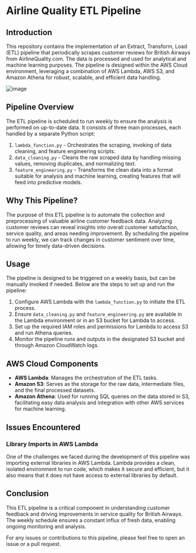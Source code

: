 # Airline Quality ETL Pipeline

## Introduction

This repository contains the implementation of an Extract, Transform, Load (ETL) pipeline that periodically scrapes customer reviews for British Airways from AirlineQuality.com. The data is processed and used for analytical and machine learning purposes. The pipeline is designed within the AWS Cloud environment, leveraging a combination of AWS Lambda, AWS S3, and Amazon Athena for robust, scalable, and efficient data handling.

![image](https://github.com/MarkPhamm/British-Airway/assets/88282475/cb0d9a6d-5c10-4754-b88a-5ace9474cb09)


## Pipeline Overview

The ETL pipeline is scheduled to run weekly to ensure the analysis is performed on up-to-date data. It consists of three main processes, each handled by a separate Python script:

1. `lambda_function.py` - Orchestrates the scraping, invoking of data cleaning, and feature engineering scripts.
2. `data_cleaning.py` - Cleans the raw scraped data by handling missing values, removing duplicates, and normalizing text.
3. `feature_engineering.py` - Transforms the clean data into a format suitable for analysis and machine learning, creating features that will feed into predictive models.

## Why This Pipeline?

The purpose of this ETL pipeline is to automate the collection and preprocessing of valuable airline customer feedback data. Analyzing customer reviews can reveal insights into overall customer satisfaction, service quality, and areas needing improvement. By scheduling the pipeline to run weekly, we can track changes in customer sentiment over time, allowing for timely data-driven decisions.

## Usage

The pipeline is designed to be triggered on a weekly basis, but can be manually invoked if needed. Below are the steps to set up and run the pipeline:

1. Configure AWS Lambda with the `lambda_function.py` to initiate the ETL process.
2. Ensure `data_cleaning.py` and `feature_engineering.py` are available in the Lambda environment or in an S3 bucket for Lambda to access.
3. Set up the required IAM roles and permissions for Lambda to access S3 and run Athena queries.
4. Monitor the pipeline runs and outputs in the designated S3 bucket and through Amazon CloudWatch logs.

## AWS Cloud Components

- **AWS Lambda**: Manages the orchestration of the ETL tasks.
- **Amazon S3**: Serves as the storage for the raw data, intermediate files, and the final processed datasets.
- **Amazon Athena**: Used for running SQL queries on the data stored in S3, facilitating easy data analysis and integration with other AWS services for machine learning.

## Issues Encountered

### Library Imports in AWS Lambda

One of the challenges we faced during the development of this pipeline was importing external libraries in AWS Lambda. Lambda provides a clean, isolated environment to run code, which makes it secure and efficient, but it also means that it does not have access to external libraries by default.

## Conclusion

This ETL pipeline is a critical component in understanding customer feedback and driving improvements in service quality for British Airways. The weekly schedule ensures a constant influx of fresh data, enabling ongoing monitoring and analysis.

For any issues or contributions to this pipeline, please feel free to open an issue or a pull request.

